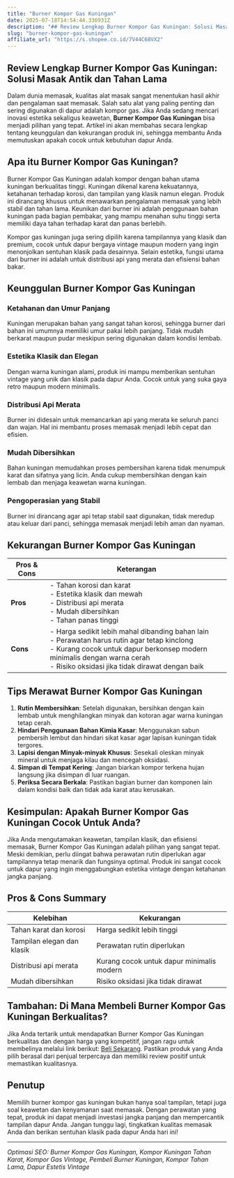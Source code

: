 ```yaml
---
title: "Burner Kompor Gas Kuningan"
date: 2025-07-18T14:54:44.336931Z
description: "## Review Lengkap Burner Kompor Gas Kuningan: Solusi Masak Antik dan Tahan Lama..."
slug: "burner-kompor-gas-kuningan"
affiliate_url: "https://s.shopee.co.id/7V44C68VX2"
---
```

## Review Lengkap Burner Kompor Gas Kuningan: Solusi Masak Antik dan Tahan Lama

Dalam dunia memasak, kualitas alat masak sangat menentukan hasil akhir dan pengalaman saat memasak. Salah satu alat yang paling penting dan sering digunakan di dapur adalah kompor gas. Jika Anda sedang mencari inovasi estetika sekaligus keawetan, **Burner Kompor Gas Kuningan** bisa menjadi pilihan yang tepat. Artikel ini akan membahas secara lengkap tentang keunggulan dan kekurangan produk ini, sehingga membantu Anda memutuskan apakah cocok untuk kebutuhan dapur Anda.

## Apa itu Burner Kompor Gas Kuningan?

Burner Kompor Gas Kuningan adalah kompor dengan bahan utama kuningan berkualitas tinggi. Kuningan dikenal karena kekuatannya, ketahanan terhadap korosi, dan tampilan yang klasik namun elegan. Produk ini dirancang khusus untuk menawarkan pengalaman memasak yang lebih stabil dan tahan lama. Keunikan dari burner ini adalah penggunaan bahan kuningan pada bagian pembakar, yang mampu menahan suhu tinggi serta memiliki daya tahan terhadap karat dan panas berlebih.

Kompor gas kuningan juga sering dipilih karena tampilannya yang klasik dan premium, cocok untuk dapur bergaya vintage maupun modern yang ingin menonjolkan sentuhan klasik pada desainnya. Selain estetika, fungsi utama dari burner ini adalah untuk distribusi api yang merata dan efisiensi bahan bakar.

## Keunggulan Burner Kompor Gas Kuningan

### Ketahanan dan Umur Panjang

Kuningan merupakan bahan yang sangat tahan korosi, sehingga burner dari bahan ini umumnya memiliki umur pakai lebih panjang. Tidak mudah berkarat maupun pudar meskipun sering digunakan dalam kondisi lembab.

### Estetika Klasik dan Elegan

Dengan warna kuningan alami, produk ini mampu memberikan sentuhan vintage yang unik dan klasik pada dapur Anda. Cocok untuk yang suka gaya retro maupun modern minimalis.

### Distribusi Api Merata

Burner ini didesain untuk memancarkan api yang merata ke seluruh panci dan wajan. Hal ini membantu proses memasak menjadi lebih cepat dan efisien.

### Mudah Dibersihkan

Bahan kuningan memudahkan proses pembersihan karena tidak menumpuk karat dan sifatnya yang licin. Anda cukup membersihkan dengan kain lembab dan menjaga keawetan warna kuningan.

### Pengoperasian yang Stabil

Burner ini dirancang agar api tetap stabil saat digunakan, tidak meredup atau keluar dari panci, sehingga memasak menjadi lebih aman dan nyaman.

## Kekurangan Burner Kompor Gas Kuningan

| **Pros & Cons** | **Keterangan** |
|------------------|----------------|
| **Pros** | - Tahan korosi dan karat<br>- Estetika klasik dan mewah<br>- Distribusi api merata<br>- Mudah dibersihkan<br>- Tahan panas tinggi |
| **Cons** | - Harga sedikit lebih mahal dibanding bahan lain<br>- Perawatan harus rutin agar tetap kinclong<br>- Kurang cocok untuk dapur berkonsep modern minimalis dengan warna cerah<br>- Risiko oksidasi jika tidak dirawat dengan baik |

## Tips Merawat Burner Kompor Gas Kuningan

1. **Rutin Membersihkan**: Setelah digunakan, bersihkan dengan kain lembab untuk menghilangkan minyak dan kotoran agar warna kuningan tetap cerah.
2. **Hindari Penggunaan Bahan Kimia Kasar**: Menggunakan sabun pembersih lembut dan hindari sikat kasar agar lapisan kuningan tidak tergores.
3. **Lapisi dengan Minyak-minyak Khusus**: Sesekali oleskan minyak mineral untuk menjaga kilau dan mencegah oksidasi.
4. **Simpan di Tempat Kering**: Jangan biarkan kompor terkena hujan langsung jika disimpan di luar ruangan.
5. **Periksa Secara Berkala**: Pastikan bagian burner dan komponen lain dalam kondisi baik dan tidak ada karat atau kerusakan.

## Kesimpulan: Apakah Burner Kompor Gas Kuningan Cocok Untuk Anda?

Jika Anda mengutamakan keawetan, tampilan klasik, dan efisiensi memasak, Burner Kompor Gas Kuningan adalah pilihan yang sangat tepat. Meski demikian, perlu diingat bahwa perawatan rutin diperlukan agar tampilannya tetap menarik dan fungsinya optimal. Produk ini sangat cocok untuk dapur yang ingin menggabungkan estetika vintage dengan ketahanan jangka panjang.

## Pros & Cons Summary

| **Kelebihan** | **Kekurangan** |
|----------------|----------------|
| Tahan karat dan korosi | Harga sedikit lebih tinggi |
| Tampilan elegan dan klasik | Perawatan rutin diperlukan |
| Distribusi api merata | Kurang cocok untuk dapur minimalis modern |
| Mudah dibersihkan | Risiko oksidasi jika tidak dirawat |

## Tambahan: Di Mana Membeli Burner Kompor Gas Kuningan Berkualitas?

Jika Anda tertarik untuk mendapatkan Burner Kompor Gas Kuningan berkualitas dan dengan harga yang kompetitif, jangan ragu untuk membelinya melalui link berikut: [Beli Sekarang](https://s.shopee.co.id/7V44C68VX2). Pastikan produk yang Anda pilih berasal dari penjual terpercaya dan memiliki review positif untuk memastikan kualitasnya.

## Penutup

Memilih burner kompor gas kuningan bukan hanya soal tampilan, tetapi juga soal keawetan dan kenyamanan saat memasak. Dengan perawatan yang tepat, produk ini dapat menjadi investasi jangka panjang dan mempercantik tampilan dapur Anda. Jangan tunggu lagi, tingkatkan kualitas memasak Anda dan berikan sentuhan klasik pada dapur Anda hari ini!

---

*Optimasi SEO: Burner Kompor Gas Kuningan, Kompor Kuningan Tahan Karat, Kompor Gas Vintage, Pembeli Burner Kuningan, Kompor Tahan Lama, Dapur Estetis Vintage*